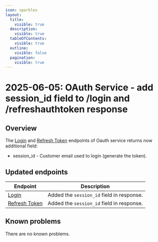 ```yaml
---
icon: sparkles
layout:
  title:
    visible: true
  description:
    visible: true
  tableOfContents:
    visible: true
  outline:
    visible: false
  pagination:
    visible: true
---
```


# 2025-06-05: OAuth Service - add session_id field to /login and /refreshauthtoken response

## Overview

The [Login](https://developer.emporix.io/api-references/api-guides-and-references/authorization/oauth-service/api-reference/customer-token#post-customer-tenant-login) and [Refresh Token](https://developer.emporix.io/api-references/api-guides-and-references/authorization/oauth-service/api-reference/customer-token#get-customer-tenant-refreshauthtoken) endpoints of Oauth service returns now additional field:
* session_id - Customer email used to login (generate the token).

## Updated endpoints

| Endpoint                                                                                          | Description                               |
|---------------------------------------------------------------------------------------------------|-------------------------------------------|
| [Login](https://developer.emporix.io/api-references/api-guides-and-references/authorization/oauth-service/api-reference/customer-token#post-customer-tenant-login)               | Added the `session_id` field in response. |
| [Refresh Token](https://developer.emporix.io/api-references/api-guides-and-references/authorization/oauth-service/api-reference/customer-token#get-customer-tenant-refreshauthtoken)               | Added the `session_id` field in response. |

## Known problems

There are no known problems.